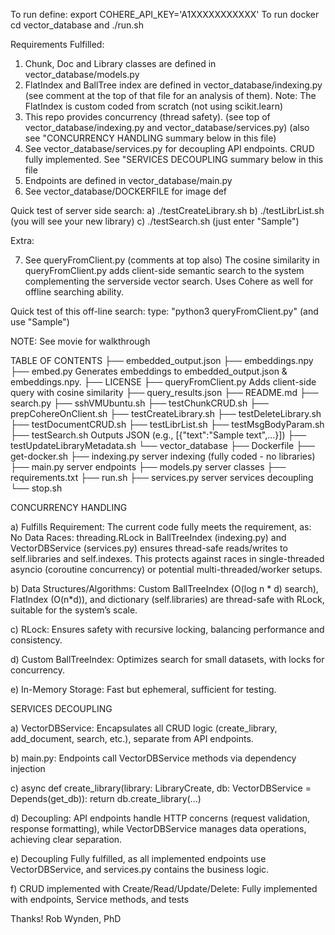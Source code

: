 To run define: export COHERE_API_KEY='A1XXXXXXXXXXX'
To run docker cd vector_database and ./run.sh

Requirements Fulfilled:

1. Chunk, Doc and Library classes are defined in vector_database/models.py
2. FlatIndex and BallTree index are defined in vector_database/indexing.py
   (see comment at the top of that file for an analysis of them).
   Note: The FlatIndex is custom coded from scratch (not using scikit.learn)
3. This repo provides concurrency (thread safety).
   (see top of vector_database/indexing.py and vector_database/services.py)
   (also see "CONCURRENCY HANDLING summary below in this file)
4. See vector_database/services.py for decoupling API endpoints.
   CRUD fully implemented. See "SERVICES DECOUPLING summary below in this file
5. Endpoints are defined in vector_database/main.py
6. See vector_database/DOCKERFILE for image def

Quick test of server side search:
  a) ./testCreateLibrary.sh
  b) ./testLibrList.sh (you will see your new library)
  c) ./testSearch.sh (just enter "Sample")

Extra:

7. See queryFromClient.py (comments at top also)
The cosine similarity in queryFromClient.py adds client-side semantic search to the system complementing the serverside vector search. Uses Cohere as well for offline searching ability.

Quick test of this off-line search: type: "python3 queryFromClient.py"
  (and use "Sample")

NOTE: See movie for walkthrough

TABLE OF CONTENTS
├── embedded_output.json
├── embeddings.npy
├── embed.py Generates embeddings to embedded_output.json & embeddings.npy.
├── LICENSE
├── queryFromClient.py Adds client-side query with cosine similarity
├── query_results.json
├── README.md
├── search.py
├── sshVMUbuntu.sh
├── testChunkCRUD.sh
├── prepCohereOnClient.sh
├── testCreateLibrary.sh
├── testDeleteLibrary.sh
├── testDocumentCRUD.sh
├── testLibrList.sh
├── testMsgBodyParam.sh
├── testSearch.sh   Outputs JSON (e.g., [{"text":"Sample text",...}])
├── testUpdateLibraryMetadata.sh
└── vector_database
    ├── Dockerfile
    ├── get-docker.sh
    ├── indexing.py        server indexing (fully coded - no libraries)
    ├── main.py            server endpoints
    ├── models.py          server classes
    ├── requirements.txt
    ├── run.sh
    ├── services.py        server services decoupling 
    └── stop.sh

CONCURRENCY HANDLING

 a) Fulfills Requirement: The current code fully meets the requirement, as:
No Data Races: threading.RLock in BallTreeIndex (indexing.py) and VectorDBService (services.py) ensures thread-safe reads/writes to self.libraries and self.indexes. This protects against races in single-threaded asyncio (coroutine concurrency) or potential multi-threaded/worker setups.

 b) Data Structures/Algorithms: Custom BallTreeIndex (O(log n * d) search), FlatIndex (O(n*d)), and dictionary (self.libraries) are thread-safe with RLock, suitable for the system’s scale.

 c) RLock: Ensures safety with recursive locking, balancing performance and consistency.

 d) Custom BallTreeIndex: Optimizes search for small datasets, with locks for concurrency.

 e) In-Memory Storage: Fast but ephemeral, sufficient for testing.

SERVICES DECOUPLING

 a) VectorDBService: Encapsulates all CRUD logic (create_library, add_document, search, etc.), separate from API endpoints.

 b) main.py: Endpoints call VectorDBService methods via dependency injection

 c) async def create_library(library: LibraryCreate, db: VectorDBService = Depends(get_db)): return db.create_library(...)

 d) Decoupling: API endpoints handle HTTP concerns (request validation, response formatting), while VectorDBService manages data operations, achieving clear separation.

 e) Decoupling Fully fulfilled, as all implemented endpoints use VectorDBService, and services.py contains the business logic.

 f) CRUD implemented with Create/Read/Update/Delete: Fully implemented with endpoints, Service methods, and tests

Thanks!
Rob Wynden, PhD

